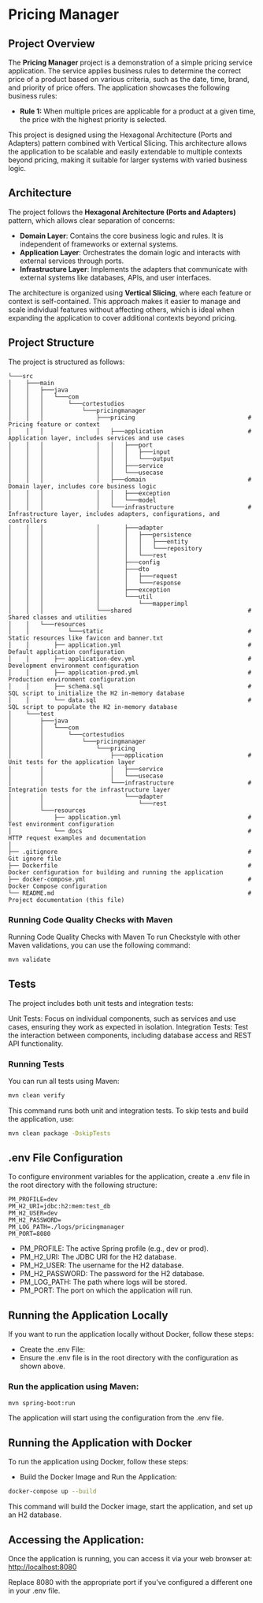 # Pricing Manager

## Project Overview

The **Pricing Manager** project is a demonstration of a simple pricing service application. The service applies business rules to determine the correct price of a product based on various criteria, such as the date, time, brand, and priority of price offers. The application showcases the following business rules:

- **Rule 1:** When multiple prices are applicable for a product at a given time, the price with the highest priority is selected.

This project is designed using the Hexagonal Architecture (Ports and Adapters) pattern combined with Vertical Slicing. This architecture allows the application to be scalable and easily extendable to multiple contexts beyond pricing, making it suitable for larger systems with varied business logic.

## Architecture

The project follows the **Hexagonal Architecture (Ports and Adapters)** pattern, which allows clear separation of concerns:

- **Domain Layer**: Contains the core business logic and rules. It is independent of frameworks or external systems.
- **Application Layer**: Orchestrates the domain logic and interacts with external services through ports.
- **Infrastructure Layer**: Implements the adapters that communicate with external systems like databases, APIs, and user interfaces.

The architecture is organized using **Vertical Slicing**, where each feature or context is self-contained. This approach makes it easier to manage and scale individual features without affecting others, which is ideal when expanding the application to cover additional contexts beyond pricing.

## Project Structure

The project is structured as follows:

```plaintext
└───src
│    ├───main
│    │   ├───java
│    │   │   └───com
│    │   │       └───cortestudios
│    │   │           └───pricingmanager
│    │   │               ├───pricing                                # Pricing feature or context             
│    │   │               │   ├───application                        # Application layer, includes services and use cases
│    │   │               │   │   ├───port
│    │   │               │   │   │   ├───input
│    │   │               │   │   │   └───output
│    │   │               │   │   ├───service
│    │   │               │   │   └───usecase
│    │   │               │   ├───domain                             # Domain layer, includes core business logic
│    │   │               │   │   ├───exception
│    │   │               │   │   └───model
│    │   │               │   └───infrastructure                     # Infrastructure layer, includes adapters, configurations, and controllers
│    │   │               │       ├───adapter
│    │   │               │       │   ├───persistence
│    │   │               │       │   │   ├───entity
│    │   │               │       │   │   └───repository
│    │   │               │       │   └───rest
│    │   │               │       ├───config
│    │   │               │       ├───dto
│    │   │               │       │   ├───request
│    │   │               │       │   └───response
│    │   │               │       ├───exception
│    │   │               │       └───util
│    │   │               │           └───mapperimpl
│    │   │               └───shared                                 # Shared classes and utilities
│    │   └───resources
│    │           └───static                                         # Static resources like favicon and banner.txt
│    │       ├── application.yml                                    # Default application configuration
│    │       ├── application-dev.yml                                # Development environment configuration
│    │       ├── application-prod.yml                               # Production environment configuration
│    │       ├── schema.sql                                         # SQL script to initialize the H2 in-memory database
│    │       └── data.sql                                           # SQL script to populate the H2 in-memory database
│    └───test
│        ├───java
│        │   └───com
│        │       └───cortestudios
│        │           └───pricingmanager
│        │               └───pricing
│        │                   ├───application                        # Unit tests for the application layer
│        │                   │   ├───service
│        │                   │   └───usecase
│        │                   └───infrastructure                     # Integration tests for the infrastructure layer
│        │                       └───adapter
│        │                           └───rest
│        └───resources
│            ├── application.yml                                    # Test environment configuration
│            └── docs                                               # HTTP request examples and documentation
│
├── .gitignore                                                      # Git ignore file
├── Dockerfile                                                      # Docker configuration for building and running the application
├── docker-compose.yml                                              # Docker Compose configuration
└── README.md                                                       # Project documentation (this file)
```

### Running Code Quality Checks with Maven
Running Code Quality Checks with Maven
To run Checkstyle with other Maven validations, you can use the following command:
```bash
mvn validate
```

## Tests

The project includes both unit tests and integration tests:

Unit Tests: Focus on individual components, such as services and use cases, ensuring they work as expected in isolation.
Integration Tests: Test the interaction between components, including database access and REST API functionality.

### Running Tests

You can run all tests using Maven:
```bash
mvn clean verify
```
This command runs both unit and integration tests. To skip tests and build the application, use:
```bash
mvn clean package -DskipTests
```
## .env File Configuration
To configure environment variables for the application, create a .env file in the root directory with the following structure:

```plaintext
PM_PROFILE=dev
PM_H2_URI=jdbc:h2:mem:test_db
PM_H2_USER=dev
PM_H2_PASSWORD=
PM_LOG_PATH=./logs/pricingmanager
PM_PORT=8080
```

- PM_PROFILE: The active Spring profile (e.g., dev or prod).
- PM_H2_URI: The JDBC URI for the H2 database.
- PM_H2_USER: The username for the H2 database.
- PM_H2_PASSWORD: The password for the H2 database.
- PM_LOG_PATH: The path where logs will be stored.
- PM_PORT: The port on which the application will run.

## Running the Application Locally
If you want to run the application locally without Docker, follow these steps:
- Create the .env File:
- Ensure the .env file is in the root directory with the configuration as shown above.

### Run the application using Maven:
```bash
mvn spring-boot:run
```
The application will start using the configuration from the .env file.

## Running the Application with Docker
To run the application using Docker, follow these steps:

- Build the Docker Image and Run the Application:
```bash
docker-compose up --build
```
This command will build the Docker image, start the application, and set up an H2 database.

## Accessing the Application:
Once the application is running, you can access it via your web browser at:
[http://localhost:8080](http://localhost:8080)

Replace 8080 with the appropriate port if you've configured a different one in your .env file.